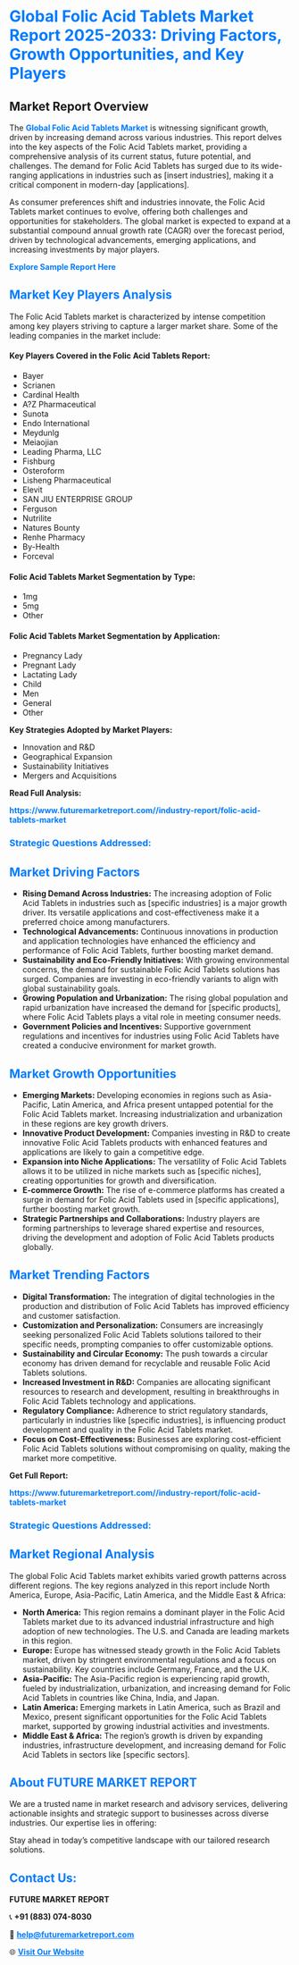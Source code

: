 <h1 style="color: #007BFF;">Global Folic Acid Tablets Market Report 2025-2033: Driving Factors, Growth Opportunities, and Key Players</h1>

<section id="overview">
<h2>Market Report Overview</h2>
<p>The <a href="https://www.futuremarketreport.com//industry-report/folic-acid-tablets-market" style="color: #007BFF; text-decoration: none;"><strong>Global Folic Acid Tablets Market</strong></a> is witnessing significant growth, driven by increasing demand across various industries. This report delves into the key aspects of the Folic Acid Tablets market, providing a comprehensive analysis of its current status, future potential, and challenges. The demand for Folic Acid Tablets has surged due to its wide-ranging applications in industries such as [insert industries], making it a critical component in modern-day [applications].</p>
<p>As consumer preferences shift and industries innovate, the Folic Acid Tablets market continues to evolve, offering both challenges and opportunities for stakeholders. The global market is expected to expand at a substantial compound annual growth rate (CAGR) over the forecast period, driven by technological advancements, emerging applications, and increasing investments by major players.</p>
</section>

<section id="overview">
<p><a href="https://www.futuremarketreport.com//request-sample/reportId=79043" style="color: #007BFF; text-decoration: none;"><strong>Explore Sample Report Here</strong></a></p>
</section>

<section id="key-players">
<h2 style="color: #007BFF;">Market Key Players Analysis</h2>
<p>The Folic Acid Tablets market is characterized by intense competition among key players striving to capture a larger market share. Some of the leading companies in the market include:</p>
<h4>Key Players Covered in the Folic Acid Tablets Report:</h4>
<ul><li>Bayer</li><li>Scrianen</li><li>Cardinal Health</li><li>A?Z Pharmaceutical</li><li>Sunota</li><li>Endo International</li><li>Meydunlg</li><li>Meiaojian</li><li>Leading Pharma, LLC</li><li>Fishburg</li><li>Osteroform</li><li>Lisheng Pharmaceutical</li><li>Elevit</li><li>SAN JIU ENTERPRISE GROUP</li><li>Ferguson</li><li>Nutrilite</li><li>Natures Bounty</li><li>Renhe Pharmacy</li><li>By-Health</li><li>Forceval</li></ul>
<h4>Folic Acid Tablets Market Segmentation by Type:</h4>
<ul><li>1mg</li><li>5mg</li><li>Other</li></ul>

<h4>Folic Acid Tablets Market Segmentation by Application:</h4>
<ul><li>Pregnancy Lady</li><li>Pregnant Lady</li><li>Lactating Lady</li><li>Child</li><li>Men</li><li>General</li><li>Other</li></ul>
<p><strong>Key Strategies Adopted by Market Players:</strong></p>
<ul>
<li>Innovation and R&D</li>
<li>Geographical Expansion</li>
<li>Sustainability Initiatives</li>
<li>Mergers and Acquisitions</li>
</ul>
</section>

<section>
<p><strong>Read Full Analysis: </strong></p><a href="https://www.futuremarketreport.com//industry-report/folic-acid-tablets-market" style="color: #007BFF; text-decoration: none;"><strong>https://www.futuremarketreport.com//industry-report/folic-acid-tablets-market</strong></a>
<h3 style="color: #007BFF;">Strategic Questions Addressed:</h3>
</section>

<section id="driving-factors">
<h2 style="color: #007BFF;">Market Driving Factors</h2>
<ul>
<li><strong>Rising Demand Across Industries:</strong> The increasing adoption of Folic Acid Tablets in industries such as [specific industries] is a major growth driver. Its versatile applications and cost-effectiveness make it a preferred choice among manufacturers.</li>
<li><strong>Technological Advancements:</strong> Continuous innovations in production and application technologies have enhanced the efficiency and performance of Folic Acid Tablets, further boosting market demand.</li>
<li><strong>Sustainability and Eco-Friendly Initiatives:</strong> With growing environmental concerns, the demand for sustainable Folic Acid Tablets solutions has surged. Companies are investing in eco-friendly variants to align with global sustainability goals.</li>
<li><strong>Growing Population and Urbanization:</strong> The rising global population and rapid urbanization have increased the demand for [specific products], where Folic Acid Tablets plays a vital role in meeting consumer needs.</li>
<li><strong>Government Policies and Incentives:</strong> Supportive government regulations and incentives for industries using Folic Acid Tablets have created a conducive environment for market growth.</li>
</ul>
</section>

<section id="growth-opportunities">
<h2 style="color: #007BFF;">Market Growth Opportunities</h2>
<ul>
<li><strong>Emerging Markets:</strong> Developing economies in regions such as Asia-Pacific, Latin America, and Africa present untapped potential for the Folic Acid Tablets market. Increasing industrialization and urbanization in these regions are key growth drivers.</li>
<li><strong>Innovative Product Development:</strong> Companies investing in R&D to create innovative Folic Acid Tablets products with enhanced features and applications are likely to gain a competitive edge.</li>
<li><strong>Expansion into Niche Applications:</strong> The versatility of Folic Acid Tablets allows it to be utilized in niche markets such as [specific niches], creating opportunities for growth and diversification.</li>
<li><strong>E-commerce Growth:</strong> The rise of e-commerce platforms has created a surge in demand for Folic Acid Tablets used in [specific applications], further boosting market growth.</li>
<li><strong>Strategic Partnerships and Collaborations:</strong> Industry players are forming partnerships to leverage shared expertise and resources, driving the development and adoption of Folic Acid Tablets products globally.</li>
</ul>
</section>

<section id="trending-factors">
<h2 style="color: #007BFF;">Market Trending Factors</h2>
<ul>
<li><strong>Digital Transformation:</strong> The integration of digital technologies in the production and distribution of Folic Acid Tablets has improved efficiency and customer satisfaction.</li>
<li><strong>Customization and Personalization:</strong> Consumers are increasingly seeking personalized Folic Acid Tablets solutions tailored to their specific needs, prompting companies to offer customizable options.</li>
<li><strong>Sustainability and Circular Economy:</strong> The push towards a circular economy has driven demand for recyclable and reusable Folic Acid Tablets solutions.</li>
<li><strong>Increased Investment in R&D:</strong> Companies are allocating significant resources to research and development, resulting in breakthroughs in Folic Acid Tablets technology and applications.</li>
<li><strong>Regulatory Compliance:</strong> Adherence to strict regulatory standards, particularly in industries like [specific industries], is influencing product development and quality in the Folic Acid Tablets market.</li>
<li><strong>Focus on Cost-Effectiveness:</strong> Businesses are exploring cost-efficient Folic Acid Tablets solutions without compromising on quality, making the market more competitive.</li>
</ul>
</section>

<section>
<p><strong>Get Full Report: </strong></p><a href="https://www.futuremarketreport.com//industry-report/folic-acid-tablets-market" style="color: #007BFF; text-decoration: none;"><strong>https://www.futuremarketreport.com//industry-report/folic-acid-tablets-market</strong></a>
<h3 style="color: #007BFF;">Strategic Questions Addressed:</h3>
</section>


<section id="regional-analysis">
<h2 style="color: #007BFF;">Market Regional Analysis</h2>
<p>The global Folic Acid Tablets market exhibits varied growth patterns across different regions. The key regions analyzed in this report include North America, Europe, Asia-Pacific, Latin America, and the Middle East & Africa:</p>
<ul>
<li><strong>North America:</strong> This region remains a dominant player in the Folic Acid Tablets market due to its advanced industrial infrastructure and high adoption of new technologies. The U.S. and Canada are leading markets in this region.</li>
<li><strong>Europe:</strong> Europe has witnessed steady growth in the Folic Acid Tablets market, driven by stringent environmental regulations and a focus on sustainability. Key countries include Germany, France, and the U.K.</li>
<li><strong>Asia-Pacific:</strong> The Asia-Pacific region is experiencing rapid growth, fueled by industrialization, urbanization, and increasing demand for Folic Acid Tablets in countries like China, India, and Japan.</li>
<li><strong>Latin America:</strong> Emerging markets in Latin America, such as Brazil and Mexico, present significant opportunities for the Folic Acid Tablets market, supported by growing industrial activities and investments.</li>
<li><strong>Middle East & Africa:</strong> The region’s growth is driven by expanding industries, infrastructure development, and increasing demand for Folic Acid Tablets in sectors like [specific sectors].</li>
</ul>
</section>

<footer>
<h2 style="color: #007BFF;">About FUTURE MARKET REPORT</h2>
<p>We are a trusted name in market research and advisory services, delivering actionable insights and strategic support to businesses across diverse industries. Our expertise lies in offering:</p>

<p>Stay ahead in today’s competitive landscape with our tailored research solutions.</p>

<h2 style="color: #007BFF;">Contact Us:</h2>
<p><strong>FUTURE MARKET REPORT</strong></p>
<p>📞 <strong>+91 (883) 074-8030</strong></p>
<p>📧 <strong><a href="mailto:help@futuremarketreport.com" style="color: #007BFF;">help@futuremarketreport.com</a></strong></p>
<p>🌐 <strong><a href="https://www.futuremarketreport.com/" style="color: #007BFF;">Visit Our Website</a></strong></p>
</footer>